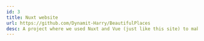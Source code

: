 ```yaml
---
id: 3
title: Nuxt website
url: https://github.com/Dynamit-Harry/BeautifulPlaces
desc: A project where we used Nuxt and Vue (just like this site) to make a blog making use of markdown files to display some sort of content.
---
```

